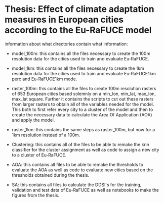 # Thesis: Effect of climate adaptation measures in European cities according to the Eu-RaFUCE model

information about what directories contain what information:

* model_100m: this contains all the files necessary to create the 100m resolution data for the cities used to train and evaluate Eu-RaFUCE.

* model_1km: this contains all the files necessary to create the 1km resolution data for the cities used to train and evaluate Eu-RaFUCE1km perc and Eu-RaFUCE1km mode.

* raster_100m: this contains all the files to create 100m resolution rasters of 653 European cities based solemnly on a min_lon, min_lat, max_lon, max_lat square. Further it contains the scripts to cut out these rasters from larger rasters to obtain all of the variables needed for the model. This both to first refer every city to a cluster of the model and then to create the necessary data to calculate the Area Of Application (AOA) and apply the model.

* raster_1km: this contains the same steps as raster_100m, but now for a 1km resolution instead of a 100m.

*  Clustering: this contains all of the files to be able to remake the knn classifier for the cluster assignment as well as code to assign a new city to a cluster of Eu-RaFUCE.

* AOA: this contains all files to be able to remake the thresholds to evaluate the AOA as well as code to evaluate new cities based on the thresholds obtained during the thesis.

* SA: this contains all files to calculate the DDSI's for the training, validation and test data of Eu-RaFUCE as well as notebooks to make the figures from the thesis.
